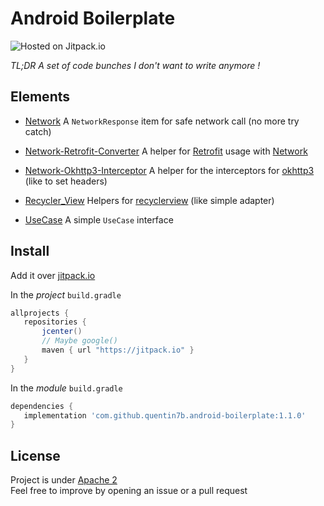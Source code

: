 Android Boilerplate  
===  

![Hosted on Jitpack.io](https://img.shields.io/jitpack/v/github/quentin7b/android-boilerplate?label=android-boilerplate)    

_TL;DR A set of code bunches I don't want to write anymore !_
 
 ## Elements  
 
 
- [Network](network/README.md) A `NetworkResponse` item for safe network call (no more try catch)  
- [Network-Retrofit-Converter](network_retrofit_converter/README.md) A helper for [Retrofit](https://square.github.io/retrofit/) usage with [Network](network/README.md)  
- [Network-Okhttp3-Interceptor](network_okhttp3_interceptors/README.md) A helper for the interceptors for [okhttp3](https://square.github.io/okhttp/) (like to set headers)
 
- [Recycler_View](recyclerview/README.md) Helpers for [recyclerview](https://square.github.io/okhttp/) (like simple adapter)
 
- [UseCase](usecase/README.md) A simple `UseCase` interface  

  
## Install    

Add it over [jitpack.io](https://jitpack.io/docs/ANDROID/)    
    
In the *project* `build.gradle`    
 ```gradle    
allprojects {    
    repositories {    
        jcenter()    
        // Maybe google()    
        maven { url "https://jitpack.io" }    
    }    
}    
```    
    
In the *module* `build.gradle`    
 ```gradle    
dependencies {    
    implementation 'com.github.quentin7b.android-boilerplate:1.1.0'    
}    
``` 
  
## License    

 Project is under [Apache 2](LICENSE)    
Feel free to improve by opening an issue or a pull request